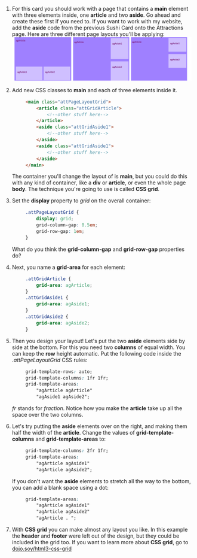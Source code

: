 1. For this card you should work with a page that contains a **main** element with three elements inside, one **article** and two **aside**. Go ahead and create these first if you need to. If you want to work with my website, add the **aside** code from the previous Sushi Card onto the Attractions page. Here are three different page layouts you'll be applying: ![](assets/GridLayouts_390_1200.png)

2. Add new CSS classes to **main** and each of three elements inside it.
   ```html
        <main class="attPageLayoutGrid">
            <article class="attGridArticle">
                <!--other stuff here-->
            </article>
            <aside class="attGridAside1">
                <!--other stuff here-->
            </aside>
            <aside class="attGridAside1">
                <!--other stuff here-->
            </aside>
        </main>
   ```
   The container you'll change the layout of is **main**, but you could do this with any kind of container, like a **div** or **article**, or even the whole page **body**. The technique you're going to use is called **CSS grid**.

3. Set the **display** property to _grid_ on the overall container:
   ```css
        .attPageLayoutGrid {
            display: grid;
            grid-column-gap: 0.5em;
            grid-row-gap: 1em;
        }
   ```
    What do you think the **grid-column-gap** and **grid-row-gap** properties do?

4. Next, you name a **grid-area** for each element: 
   ```css
        .attGridArticle {
            grid-area: agArticle;
        }
        .attGridAside1 {
            grid-area: agAside1;
        }
        .attGridAside2 {
            grid-area: agAside2;
        }
   ```
5. Then you design your layout! Let's put the two **aside** elements side by side at the bottom. For this you need two **columns** of equal width. You can keep the **row** height automatic. Put the following code inside the _.attPageLayoutGrid_ CSS rules:
   ```css
        grid-template-rows: auto;
        grid-template-columns: 1fr 1fr;
        grid-template-areas: 
            "agArticle agArticle"
            "agAside1 agAside2";
   ```
    _fr_ stands for _fraction_. Notice how you make the **article** take up all the space over the two columns.

6. Let's try putting the **aside** elements over on the right, and making them half the width of the **article**. Change the values of **grid-template-columns** and **grid-template-areas** to:
   ```css
        grid-template-columns: 2fr 1fr;
        grid-template-areas: 
            "agArticle agAside1"
            "agArticle agAside2";
   ```
   If you don't want the **aside** elements to stretch all the way to the bottom, you can add a blank space using a dot: 
   ```css
        grid-template-areas: 
            "agArticle agAside1"
            "agArticle agAside2"
            "agArticle . ";
   ```

7. With **CSS grid** you can make almost any layout you like. In this example the **header** and **footer** were left out of the design, but they could be included in the grid too. If you want to learn more about **CSS grid**, go to [dojo.soy/html3-css-grid](http://dojo.soy/html3-css-grid)
